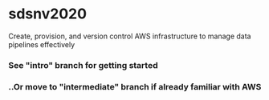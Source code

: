 # sdsnv2020
Create, provision, and version control AWS infrastructure to manage data pipelines effectively

### See "intro" branch for getting started
### ..Or move to "intermediate" branch if already familiar with AWS


